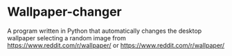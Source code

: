# Wallpaper-changer
A program written in Python that automatically changes the desktop wallpaper selecting a random image from https://www.reddit.com/r/wallpaper/ or  https://www.reddit.com/r/wallpaper/
